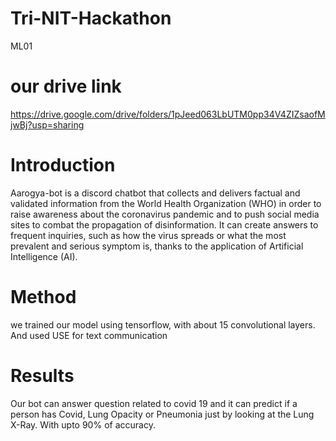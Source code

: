 # Tri-NIT-Hackathon

ML01

# our drive link

https://drive.google.com/drive/folders/1pJeed063LbUTM0pp34V4ZIZsaofMjwBj?usp=sharing

# Introduction

Aarogya-bot is a discord chatbot that collects and delivers factual and validated information from the World Health Organization (WHO) in order to raise awareness about the coronavirus pandemic and to push social media sites to combat the propagation of disinformation. It can create answers to frequent inquiries, such as how the virus spreads or what the most prevalent and serious symptom is, thanks to the application of Artificial Intelligence (AI).

# Method

we trained our model using tensorflow, with about 15 convolutional layers. And used USE for text communication

# Results

Our bot can answer question related to covid 19 and it can predict if a person has Covid, Lung Opacity or Pneumonia just by looking at the Lung X-Ray. With upto 90% of accuracy.
